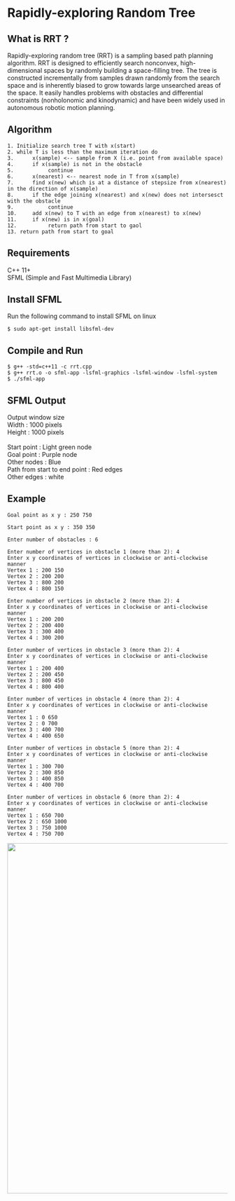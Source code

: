 # Rapidly-exploring Random Tree
## What is RRT ?
Rapidly-exploring random tree (RRT) is a sampling based path planning algorithm. RRT is designed to efficiently search nonconvex, high-dimensional spaces by randomly building a space-filling tree. The tree is constructed incrementally from samples drawn randomly from the search space and is inherently biased to grow towards large unsearched areas of the space. It easily handles problems with obstacles and differential constraints (nonholonomic and kinodynamic) and have been widely used in autonomous robotic motion planning.
## Algorithm
```
1. Initialize search tree T with x(start)
2. while T is less than the maximum iteration do
3.      x(sample) <-- sample from X (i.e. point from available space)
4.      if x(sample) is not in the obstacle
5.           continue
6.      x(nearest) <-- nearest node in T from x(sample)
7.      find x(new) which is at a distance of stepsize from x(nearest) in the direction of x(sample)
8.      if the edge joining x(nearest) and x(new) does not intersesct with the obstacle
9.           continue
10.     add x(new) to T with an edge from x(nearest) to x(new)
11.     if x(new) is in x(goal)
12.          return path from start to gaol
13. return path from start to goal
```
## Requirements
C++ 11+ <br />
SFML (Simple and Fast Multimedia Library)
## Install SFML
Run the following command to install SFML on linux
```
$ sudo apt-get install libsfml-dev
```
## Compile and Run
```
$ g++ -std=c++11 -c rrt.cpp
$ g++ rrt.o -o sfml-app -lsfml-graphics -lsfml-window -lsfml-system
$ ./sfml-app
```
## SFML Output

 Output window size <br />
 Width : 1000 pixels <br />
 Height : 1000 pixels <br />
 <br />
 Start point : Light green node <br />
 Goal point : Purple node <br />
 Other nodes : Blue <br />
 Path from start to end point : Red edges <br />
 Other edges : white <br />
## Example 
```
Goal point as x y : 250 750
```
```
Start point as x y : 350 350
```
```
Enter number of obstacles : 6
```
```
Enter number of vertices in obstacle 1 (more than 2): 4
Enter x y coordinates of vertices in clockwise or anti-clockwise manner 
Vertex 1 : 200 150 
Vertex 2 : 200 200
Vertex 3 : 800 200
Vertex 4 : 800 150
```
```
Enter number of vertices in obstacle 2 (more than 2): 4
Enter x y coordinates of vertices in clockwise or anti-clockwise manner 
Vertex 1 : 200 200
Vertex 2 : 200 400
Vertex 3 : 300 400
Vertex 4 : 300 200
```
```
Enter number of vertices in obstacle 3 (more than 2): 4
Enter x y coordinates of vertices in clockwise or anti-clockwise manner 
Vertex 1 : 200 400
Vertex 2 : 200 450
Vertex 3 : 800 450
Vertex 4 : 800 400
```
```
Enter number of vertices in obstacle 4 (more than 2): 4
Enter x y coordinates of vertices in clockwise or anti-clockwise manner 
Vertex 1 : 0 650
Vertex 2 : 0 700
Vertex 3 : 400 700
Vertex 4 : 400 650
```
```
Enter number of vertices in obstacle 5 (more than 2): 4
Enter x y coordinates of vertices in clockwise or anti-clockwise manner 
Vertex 1 : 300 700
Vertex 2 : 300 850
Vertex 3 : 400 850
Vertex 4 : 400 700
```
```
Enter number of vertices in obstacle 6 (more than 2): 4
Enter x y coordinates of vertices in clockwise or anti-clockwise manner 
Vertex 1 : 650 700
Vertex 2 : 650 1000
Vertex 3 : 750 1000
Vertex 4 : 750 700

```
<img src="https://github.com/Jidnyasa-git/Rapidly-exploring_Random_Tree/blob/main/rrt.PNG" width="800">
